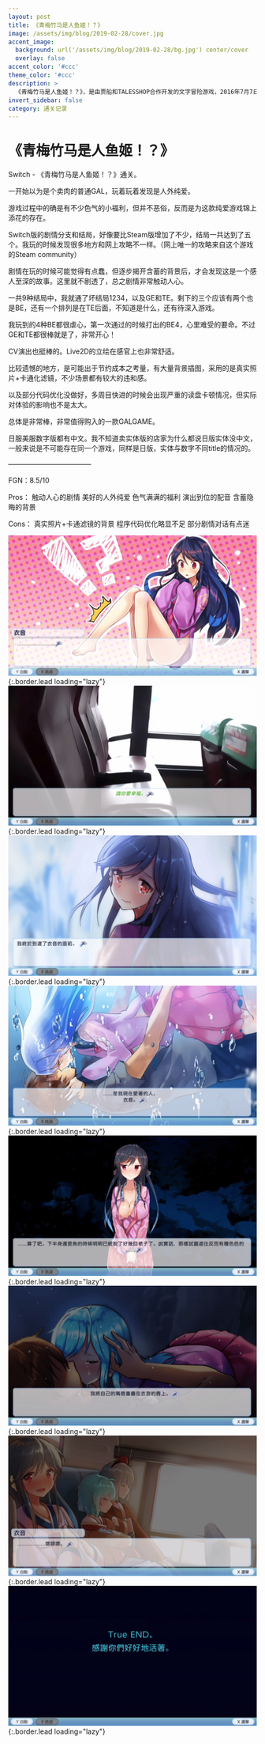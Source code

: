 ```yaml
---
layout: post
title: 《青梅竹马是人鱼姬！？》
image: /assets/img/blog/2019-02-28/cover.jpg
accent_image: 
  background: url('/assets/img/blog/2019-02-28/bg.jpg') center/cover
  overlay: false
accent_color: '#ccc'
theme_color: '#ccc'
description: >
  《青梅竹马是人鱼姬！？》，是由贾船和TALESSHOP合作开发的文字冒险游戏，2016年7月7日于iOS和Android平台上架，2018年9月8日推出Microsoft Windows版，2019年2月28日推出任天堂Switch版，并从中导入Live2D技术。
invert_sidebar: false
category: 通关记录
---
```


# 《青梅竹马是人鱼姬！？》

Switch - 《青梅竹马是人鱼姬！？》通关。

一开始以为是个卖肉的普通GAL，玩着玩着发现是人外纯爱。

游戏过程中的确是有不少色气的小福利，但并不恶俗，反而是为这款纯爱游戏锦上添花的存在。

Switch版的剧情分支和结局，好像要比Steam版增加了不少，结局一共达到了五个。我玩的时候发现很多地方和网上攻略不一样。（网上唯一的攻略来自这个游戏的Steam community）

剧情在玩的时候可能觉得有点蠢，但逐步揭开含蓄的背景后，才会发现这是一个感人至深的故事。这里就不剧透了，总之剧情非常触动人心。

一共9种结局中，我就通了坏结局1234，以及GE和TE。剩下的三个应该有两个也是BE，还有一个排列是在TE后面，不知道是什么，还有待深入游戏。

我玩到的4种BE都很虐心，第一次通过的时候打出的BE4，心里难受的要命。不过GE和TE都很棒就是了，非常开心！

CV演出也挺棒的。Live2D的立绘在感官上也非常舒适。

比较遗憾的地方，是可能出于节约成本之考量，有大量背景插图，采用的是真实照片+卡通化滤镜，不少场景都有较大的违和感。

以及部分代码优化没做好，多周目快进的时候会出现严重的读盘卡顿情况，但实际对体验的影响也不是太大。

总体是非常棒，非常值得购入的一款GALGAME。

日服美服数字版都有中文。我不知道卖实体版的店家为什么都说日版实体没中文，一般来说是不可能存在同一个游戏，同样是日版，实体与数字不同title的情况的。

————————————

FGN：8.5/10

Pros：
触动人心的剧情
美好的人外纯爱
色气满满的福利
演出到位的配音
含蓄隐晦的背景

Cons：
真实照片+卡通滤镜的背景
程序代码优化略显不足
部分剧情对话有点迷

![](/assets/img/blog/2019-02-28/1.jpg){:.border.lead loading="lazy"}
![](/assets/img/blog/2019-02-28/2.jpg){:.border.lead loading="lazy"}
![](/assets/img/blog/2019-02-28/3.jpg){:.border.lead loading="lazy"}
![](/assets/img/blog/2019-02-28/4.jpg){:.border.lead loading="lazy"}
![](/assets/img/blog/2019-02-28/5.jpg){:.border.lead loading="lazy"}
![](/assets/img/blog/2019-02-28/6.jpg){:.border.lead loading="lazy"}
![](/assets/img/blog/2019-02-28/7.jpg){:.border.lead loading="lazy"}
![](/assets/img/blog/2019-02-28/8.jpg){:.border.lead loading="lazy"}

